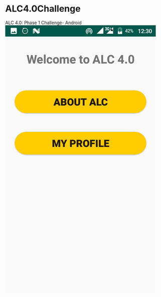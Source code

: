 # ALC4.0Challenge
ALC 4.0: Phase 1 Challenge- Android
![The Home Screen](https://github.com/sawepeter/ALC4.0Challenge/blob/master/alc/Screenshot_20190715-123040.png)
